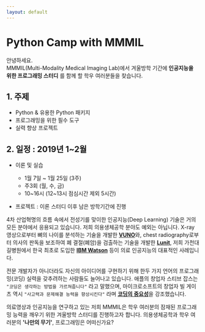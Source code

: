 ```yaml
---
layout: default
---
```


# Python Camp with MMMIL

안녕하세요.  
MMMIL(Multi-Modality Medical Imaging Lab)에서 겨울방학 기간에 **인공지능을 위한 프로그래밍 스터디** 를 함께 할 학우 여러분들을 찾습니다.

## 1. 주제
   - Python & 유용한 Python 패키지
   - 프로그래밍을 위한 필수 도구
   - 실력 향상 프로젝트

## 2. 일정 : 2019년 1~2월
   - 이론 및 실습
     - 1월 7일 ~ 1월 25일 (3주) 
     - 주3회 (월, 수, 금)
     - 10~16시 (12~13시 점심시간 제외 5시간)
       
   - 프로젝트 : 이론 스터디 이후 남은 방학기간에 진행


4차 산업혁명의 흐름 속에서 전성기를 맞이한 인공지능(Deep Learning) 기술은 거의 모든 분야에서 응용되고 있습니다. 저희 의용생체공학 분야도 예외는 아닙니다. X-ray 영상으로부터 뼈의 나이를 분석하는 기술을 개발한 [**VUNO**](https://www.vuno.co/)와, chest radiography로부터 의사의 판독을 보조하여 폐 결절(폐암)을 검출하는 기술을 개발한 [**Lunit**](https://lunit.io/), 저희 가천대 길병원에서 한국 최초로 도입한 [**IBM Watson**](https://www.ibm.com/watson/) 등이 의료 인공지능의 대표적인 사례입니다.  

전문 개발자가 아니더라도 자신의 아이디어를 구현하기 위해 한두 가지 언어의 프로그래밍(코딩) 실력을 갖추려하는 사람들도 늘어나고 있습니다. 애플의 창업자 스티브 잡스는  `"코딩은 생각하는 방법을 가르쳐줍니다"` 라고 말했으며, 마이크로소프트의 창업자 빌 게이츠 역시 `"사고력과 문제해결 능력을 향상시킨다"` 라며 [**코딩의 중요성**](https://blog.naver.com/moeblog/221259634838)을 강조했습니다.  

의료영상과 인공지능을 연구하고 있는 저희 MMMIL은 학우 여러분의 잠재된 프로그래밍 능력을 깨우기 위한 겨울방학 스터디를 진행하고자 합니다. 의용생체공학과 학우 여러분의 **'나만의 무기'**, 프로그래밍은 어떠신가요?
